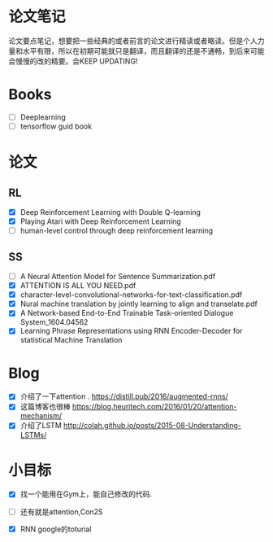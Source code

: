 # 论文笔记
论文要点笔记，想要把一些经典的或者前言的论文进行精读或者略读。但是个人力量和水平有限，所以在初期可能就只是翻译，而且翻译的还是不通畅，到后来可能会慢慢的改的精要。会KEEP UPDATING!

# Books

- [ ] Deeplearning
- [ ] tensorflow guid book

# 论文

## RL
- [x] Deep Reinforcement Learning with Double Q-learning
- [x] Playing Atari with Deep Reinforcement Learning
- [ ] human-level control through deep reinforcement learning

## SS

- [ ] A Neural Attention Model for Sentence Summarization.pdf
- [x] ATTENTION IS ALL YOU NEED.pdf
- [x] character-level-convolutional-networks-for-text-classification.pdf
- [x] Nural machine translation by jointly learning to align and transelate.pdf
- [x] A Network-based End-to-End Trainable Task-oriented Dialogue System_1604.04562
- [x] Learning Phrase Representations using RNN Encoder-Decoder for statistical Machine Translation

# Blog

- [x] 介绍了一下attention .   https://distill.pub/2016/augmented-rnns/ 
- [x] 这篇博客也很棒  https://blog.heuritech.com/2016/01/20/attention-mechanism/
- [x] 介绍了LSTM http://colah.github.io/posts/2015-08-Understanding-LSTMs/

# 小目标

- [x] 找一个能用在Gym上，能自己修改的代码.
- [ ] 还有就是attention,Con2S
- [x] RNN google的toturial

